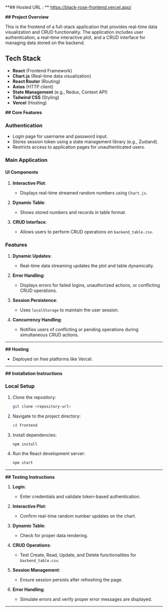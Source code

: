 **## Hosted URL : **
https://black-rose-frontend.vercel.app/

**## Project Overview**

This is the frontend of a full-stack application that provides real-time data visualization and CRUD functionality. The application includes user authentication, a real-time interactive plot, and a CRUD interface for managing data stored on the backend.

## Tech Stack

- **React** (Frontend Framework)
- **Chart.js** (Real-time data visualization)
- **React Router** (Routing)
- **Axios** (HTTP client)
- **State Management** (e.g., Redux, Context API)
- **Tailwind CSS** (Styling)
- **Vercel** (Hosting)


**## Core Features**

### **Authentication**
- Login page for username and password input.
- Stores session token using a state management library (e.g., Zustand).
- Restricts access to application pages for unauthenticated users.

### **Main Application**
#### **UI Components**
1. **Interactive Plot**:
   - Displays real-time streamed random numbers using `Chart.js`.

2. **Dynamic Table**:
   - Shows stored numbers and records in table format.

3. **CRUD Interface**:
   - Allows users to perform CRUD operations on `backend_table.csv`.

### **Features**
1. **Dynamic Updates**:
   - Real-time data streaming updates the plot and table dynamically.

2. **Error Handling**:
   - Displays errors for failed logins, unauthorized actions, or conflicting CRUD operations.

3. **Session Persistence**:
   - Uses `localStorage` to maintain the user session.

4. **Concurrency Handling**:
   - Notifies users of conflicting or pending operations during simultaneous CRUD actions.

---

**## Hosting**
- Deployed on free platforms like Vercel.

---

**## Installation Instructions**

### **Local Setup**
1. Clone the repository:
   ```bash
   git clone <repository-url>
   ```
2. Navigate to the project directory:
   ```bash
   cd frontend
   ```
3. Install dependencies:
   ```bash
   npm install
   ```
4. Run the React development server:
   ```bash
   npm start
   ```

---

**## Testing Instructions**
1. **Login**:
   - Enter credentials and validate token-based authentication.

2. **Interactive Plot**:
   - Confirm real-time random number updates on the chart.

3. **Dynamic Table**:
   - Check for proper data rendering.

4. **CRUD Operations**:
   - Test Create, Read, Update, and Delete functionalities for `backend_table.csv`.

5. **Session Management**:
   - Ensure session persists after refreshing the page.

6. **Error Handling**:
   - Simulate errors and verify proper error messages are displayed.

---
